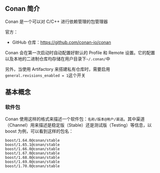 ## Conan 简介

Conan 是一个可以对 C/C++ 进行依赖管理的包管理器

官方：

- GitHub 仓库：<https://github.com/conan-io/conan>

Conan 会在第一次启动时自动配置好默认的 Profile 和 Remote 设置。它的配置以及本地的二进制仓库均存储在用户目录下`~/.conan/`中

另外，当使用 Artifactory 来搭建私有仓库时，需要启用 `general.revisions_enabled = 1`这个开关

## 基本概念

### 软件包

Conan 使用这样的格式来描述一个软件包：`名称/版本@用户/渠道`。其中渠道（Channel）用来描述是稳定版（Stable）还是测试版（Testing）等信息，以 boost 为例，可以看到这样的包名：

```
boost/1.64.0@conan/stable
boost/1.65.1@conan/stable
boost/1.66.0@conan/stable
boost/1.67.0@conan/stable
boost/1.68.0@conan/stable
boost/1.69.0@conan/stable
boost/1.70.0@conan/stable
```

